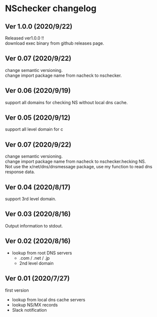 # NSchecker changelog

## Ver 1.0.0 (2020/9/22)
Released ver1.0.0 !!  
download exec binary from github releases page.

## Ver 0.07 (2020/9/22)
change semantic versioning.  
change import package name from nacheck to nschecker.

## Ver 0.06 (2020/9/19)
support all domains for checking NS without local dns cache.  

## Ver 0.05 (2020/9/12)
support all level domain for c
## Ver 0.07 (2020/9/22)
change semantic versioning.  
change import package name from nacheck to nschecker.hecking NS.  
Not use the x/net/dns/dnsmessage package, use my function to read dns response data.

## Ver 0.04 (2020/8/17)
support 3rd level domain.

## Ver 0.03 (2020/8/16)
Output information to stdout.

## Ver 0.02 (2020/8/16)
- lookup from root DNS servers
  - .com / .net / .jp 
  - 2nd level domain
   

## Ver 0.01 (2020/7/27)
first version
- lookup from local dns cache servers
- lookup NS/MX records
- Slack notification

